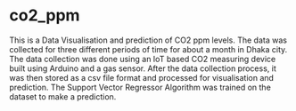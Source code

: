 # co2_ppm

This is a Data Visualisation and prediction of CO2 ppm levels. The data was collected for three different periods of time for about a month
in Dhaka city. The data collection was done using an IoT based CO2 measuring device built using Arduino and a gas sensor. 
After the data collection process, it was then stored as a csv file format and processed for visualisation and prediction. 
The Support Vector Regressor Algorithm was trained on the dataset to make a prediction. 

